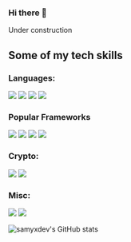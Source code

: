 ### Hi there 👋
Under construction
<!--
**samyxdev/samyxdev** is a ✨ _special_ ✨ repository because its `README.md` (this file) appears on your GitHub profile.

Here are some ideas to get you started:

- 🔭 I’m currently working on ...
- 🌱 I’m currently learning ...
- 👯 I’m looking to collaborate on ...
- 🤔 I’m looking for help with ...
- 💬 Ask me about ...
- 📫 How to reach me: ...
- 😄 Pronouns: ...
- ⚡ Fun fact: ...
-->

<h2> Some of my tech skills </h2>
<h3> Languages: </h3>
<p>
  <img src ="https://img.shields.io/badge/Python-3776AB?style=for-the-badge&logo=Python&logoColor=white"/>
  <img src ="https://img.shields.io/badge/C-A8B9CC?style=for-the-badge&logo=C&logoColor=white"/>
  <img src ="https://img.shields.io/badge/MySQL-4479A1?style=for-the-badge&logo=MySQL&logoColor=white"/>
  <img src ="https://img.shields.io/badge/GNUBash-4EAA25?style=for-the-badge&logo=Bash&logoColor=white"/>
</p>

<h3> Popular Frameworks </h3>
<p>
  <img src ="https://img.shields.io/badge/Django-092E20?style=for-the-badge&logo=Django&logoColor=white"/>
  <img src ="https://img.shields.io/badge/TensorFlow-FF6F00?style=for-the-badge&logo=TensorFlow&logoColor=white"/>
  <img src ="https://img.shields.io/badge/Bootstrap-7952B3?style=for-the-badge&logo=Bootstrap&logoColor=white"/>
  <img src ="https://img.shields.io/badge/OpenCV-5C3EE8?style=for-the-badge&logo=OpenCV&logoColor=white"/>
</p>
<h3> Crypto: </h3>
<p>
  <img src ="https://img.shields.io/badge/Ethereum-363636?style=for-the-badge&logo=Ethereum&logoColor=white"/>
  <img src ="https://img.shields.io/badge/Solidity-363636?style=for-the-badge&logo=Solidity&logoColor=white"/>
</p>
<h3> Misc: </h3>
<p>
  <img src ="https://img.shields.io/badge/amazonaws-232F3E?style=for-the-badge&logo=AWS&logoColor=white"/>
  <img src ="https://img.shields.io/badge/Arduino-00979D?style=for-the-badge&logo=Arduino&logoColor=white"/>
</p>

![samyxdev's GitHub stats](https://github-readme-stats.vercel.app/api?username=samyxdev&theme=tokyonight)
